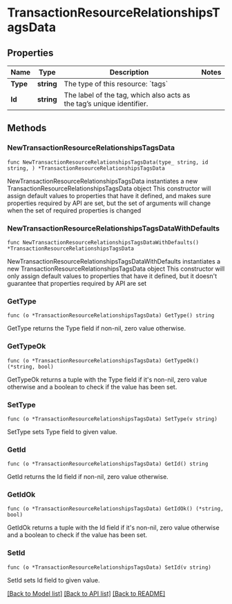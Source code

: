 # TransactionResourceRelationshipsTagsData

## Properties

Name | Type | Description | Notes
------------ | ------------- | ------------- | -------------
**Type** | **string** | The type of this resource: &#x60;tags&#x60; | 
**Id** | **string** | The label of the tag, which also acts as the tag’s unique identifier.  | 

## Methods

### NewTransactionResourceRelationshipsTagsData

`func NewTransactionResourceRelationshipsTagsData(type_ string, id string, ) *TransactionResourceRelationshipsTagsData`

NewTransactionResourceRelationshipsTagsData instantiates a new TransactionResourceRelationshipsTagsData object
This constructor will assign default values to properties that have it defined,
and makes sure properties required by API are set, but the set of arguments
will change when the set of required properties is changed

### NewTransactionResourceRelationshipsTagsDataWithDefaults

`func NewTransactionResourceRelationshipsTagsDataWithDefaults() *TransactionResourceRelationshipsTagsData`

NewTransactionResourceRelationshipsTagsDataWithDefaults instantiates a new TransactionResourceRelationshipsTagsData object
This constructor will only assign default values to properties that have it defined,
but it doesn't guarantee that properties required by API are set

### GetType

`func (o *TransactionResourceRelationshipsTagsData) GetType() string`

GetType returns the Type field if non-nil, zero value otherwise.

### GetTypeOk

`func (o *TransactionResourceRelationshipsTagsData) GetTypeOk() (*string, bool)`

GetTypeOk returns a tuple with the Type field if it's non-nil, zero value otherwise
and a boolean to check if the value has been set.

### SetType

`func (o *TransactionResourceRelationshipsTagsData) SetType(v string)`

SetType sets Type field to given value.


### GetId

`func (o *TransactionResourceRelationshipsTagsData) GetId() string`

GetId returns the Id field if non-nil, zero value otherwise.

### GetIdOk

`func (o *TransactionResourceRelationshipsTagsData) GetIdOk() (*string, bool)`

GetIdOk returns a tuple with the Id field if it's non-nil, zero value otherwise
and a boolean to check if the value has been set.

### SetId

`func (o *TransactionResourceRelationshipsTagsData) SetId(v string)`

SetId sets Id field to given value.



[[Back to Model list]](../README.md#documentation-for-models) [[Back to API list]](../README.md#documentation-for-api-endpoints) [[Back to README]](../README.md)


